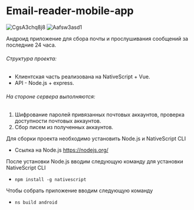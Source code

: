 # Email-reader-mobile-app

![CgsA3chq8j8](https://user-images.githubusercontent.com/96861838/147818052-0b224a56-31ed-4c56-a71a-52372d895a33.jpg)
![Aafsw3asd1](https://user-images.githubusercontent.com/96861838/147818058-c758140d-f534-450d-b989-242cf9d29f00.jpg)



Андроид приложение для сбора почты и прослушивания сообщений за последние 24 часа.

###### Структура проекта:
- Клиентская часть реализована на NativeScript + Vue. 
- API - Node.js + express.

###### На стороне сервера выполняются:
1. Шифрование паролей привязанных почтовых аккаунтов, проверка доступности почтовых аккаунтов.
2. Сбор писем из полученных аккаунтов.


Для сборки проекта необходимо установить Node.js и NativeScript CLI
- Ссылка на Node.js https://nodejs.org/

После установки Node.js вводим следующую команду для установки NativeScript CLI
- `npm install -g nativescript`

Чтобы собрать приложение вводим следующую команду
- `ns build android`
